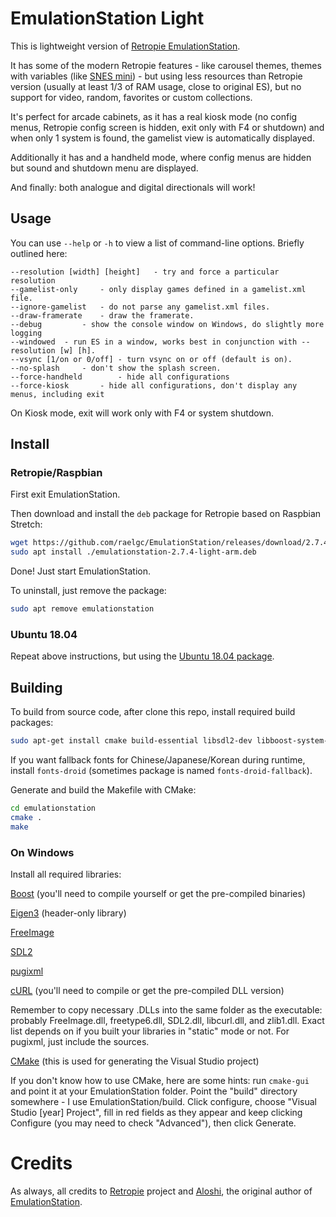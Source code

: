# EmulationStation Light

This is lightweight version of [Retropie EmulationStation](https://github.com/RetroPie/EmulationStation).

It has some of the modern Retropie features - like carousel themes, themes with variables (like [SNES mini](https://github.com/ruckage/es-theme-snes-mini)) - but using less resources than Retropie version (usually at least 1/3 of RAM usage, close to original ES), but no support for video, random, favorites or custom collections.

It's perfect for arcade cabinets, as it has a real kiosk mode (no config menus, Retropie config screen is hidden, exit only with F4 or shutdown) and when only 1 system is found, the gamelist view is automatically displayed.

Additionally it has and a handheld mode, where config menus are hidden but sound and shutdown menu are displayed.

And finally: both analogue and digital directionals will work!

## Usage

You can use `--help` or `-h` to view a list of command-line options. Briefly outlined here:
```
--resolution [width] [height]	- try and force a particular resolution
--gamelist-only		- only display games defined in a gamelist.xml file.
--ignore-gamelist	- do not parse any gamelist.xml files.
--draw-framerate	- draw the framerate.
--debug			- show the console window on Windows, do slightly more logging
--windowed	- run ES in a window, works best in conjunction with --resolution [w] [h].
--vsync [1/on or 0/off]	- turn vsync on or off (default is on).
--no-splash		- don't show the splash screen.
--force-handheld		- hide all configurations
--force-kiosk		- hide all configurations, don't display any menus, including exit
```

On Kiosk mode, exit will work only with F4 or system shutdown.

## Install

### Retropie/Raspbian

First exit EmulationStation.

Then download and install the `deb` package for Retropie based on Raspbian Stretch:

```bash
wget https://github.com/raelgc/EmulationStation/releases/download/2.7.4-light/emulationstation-2.7.4-light-arm.deb
sudo apt install ./emulationstation-2.7.4-light-arm.deb
```

Done! Just start EmulationStation.

To uninstall, just remove the package:

```bash
sudo apt remove emulationstation
```

### Ubuntu 18.04

Repeat above instructions, but using the [Ubuntu 18.04 package](https://github.com/raelgc/EmulationStation/releases/download/2.7.4-light/emulationstation-2.7.4-light-amd64.deb).

## Building

To build from source code, after clone this repo, install required build packages:

```bash
sudo apt-get install cmake build-essential libsdl2-dev libboost-system-dev libboost-filesystem-dev libboost-date-time-dev libpugixml-dev libfreeimage-dev libfreetype6-dev libeigen3-dev libcurl4-openssl-dev libasound2-dev libgl1-mesa-dev
```

If you want fallback fonts for Chinese/Japanese/Korean during runtime, install `fonts-droid` (sometimes package is named `fonts-droid-fallback`).

Generate and build the Makefile with CMake:
```bash
cd emulationstation
cmake .
make
```

### On Windows

Install all required libraries:

[Boost](http://www.boost.org/users/download/) (you'll need to compile yourself or get the pre-compiled binaries)

[Eigen3](http://eigen.tuxfamily.org/index.php?title=Main_Page) (header-only library)

[FreeImage](http://downloads.sourceforge.net/freeimage/FreeImage3154Win32.zip)

[SDL2](http://www.libsdl.org/release/SDL2-devel-2.0.3-VC.zip)

[pugixml](https://pugixml.org/)

[cURL](http://curl.haxx.se/download.html) (you'll need to compile or get the pre-compiled DLL version)

Remember to copy necessary .DLLs into the same folder as the executable: probably FreeImage.dll, freetype6.dll, SDL2.dll, libcurl.dll, and zlib1.dll. Exact list depends on if you built your libraries in "static" mode or not. For pugixml, just include the sources.

[CMake](http://www.cmake.org/cmake/resources/software.html) (this is used for generating the Visual Studio project)

If you don't know how to use CMake, here are some hints: run `cmake-gui` and point it at your EmulationStation folder.  Point the "build" directory somewhere - I use EmulationStation/build.  Click configure, choose "Visual Studio [year] Project", fill in red fields as they appear and keep clicking Configure (you may need to check "Advanced"), then click Generate.

# Credits

As always, all credits to [Retropie](https://retropie.org.uk/) project and [Aloshi](http://www.aloshi.com), the original author of [EmulationStation](http://www.emulationstation.org).